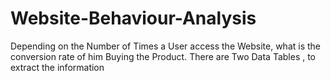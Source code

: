 # Website-Behaviour-Analysis
Depending on the Number of Times a User access the Website, what is the conversion rate of him Buying the Product. There are Two Data Tables , to extract the information
